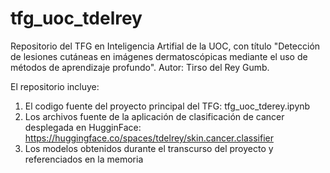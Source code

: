 # tfg_uoc_tdelrey
Repositorio del TFG en Inteligencia Artifial de la UOC, con título "Detección de lesiones cutáneas en imágenes dermatoscópicas mediante el uso de métodos de aprendizaje profundo". Autor: Tirso del Rey Gumb.

El repositorio incluye:

1. El codigo fuente del proyecto principal del TFG: tfg_uoc_tderey.ipynb
2. Los archivos fuente de la aplicación de clasificación de cancer desplegada en HugginFace: https://huggingface.co/spaces/tdelrey/skin.cancer.classifier
3. Los modelos obtenidos durante el transcurso del proyecto y referenciados en la memoria
